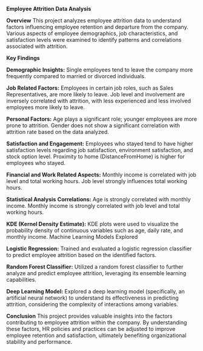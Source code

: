 **Employee Attrition Data Analysis**

**Overview**
This project analyzes employee attrition data to understand factors influencing employee retention and departure from the company. 
Various aspects of employee demographics, job characteristics, and satisfaction levels were examined to identify patterns and correlations associated with attrition.

**Key Findings**

**Demographic Insights:**
Single employees tend to leave the company more frequently compared to married or divorced individuals.

**Job Related Factors:**
Employees in certain job roles, such as Sales Representatives, are more likely to leave.
Job level and involvement are inversely correlated with attrition, with less experienced and less involved employees more likely to leave.

**Personal Factors:**
Age plays a significant role; younger employees are more prone to attrition.
Gender does not show a significant correlation with attrition rate based on the data analyzed.

**Satisfaction and Engagement:**
Employees who stayed tend to have higher satisfaction levels regarding job satisfaction, environment satisfaction, and stock option level.
Proximity to home (DistanceFromHome) is higher for employees who stayed.

**Financial and Work Related Aspects:**
Monthly income is correlated with job level and total working hours.
Job level strongly influences total working hours.

**Statistical Analysis**
**Correlations:**
Age is strongly correlated with monthly income.
Monthly income is strongly correlated with job level and total working hours.

**KDE (Kernel Density Estimate):**
KDE plots were used to visualize the probability density of continuous variables such as age, daily rate, and monthly income.
Machine Learning Models Explored

**Logistic Regression:**
Trained and evaluated a logistic regression classifier to predict employee attrition based on the identified factors.

**Random Forest Classifier:**
Utilized a random forest classifier to further analyze and predict employee attrition, leveraging its ensemble learning capabilities.

**Deep Learning Model:**
Explored a deep learning model (specifically, an artificial neural network) to understand its effectiveness in predicting attrition, considering the complexity of interactions among variables.

**Conclusion**
This project provides valuable insights into the factors contributing to employee attrition within the company.
By understanding these factors, HR policies and practices can be adjusted to improve employee retention and satisfaction, ultimately benefiting organizational stability and performance.
